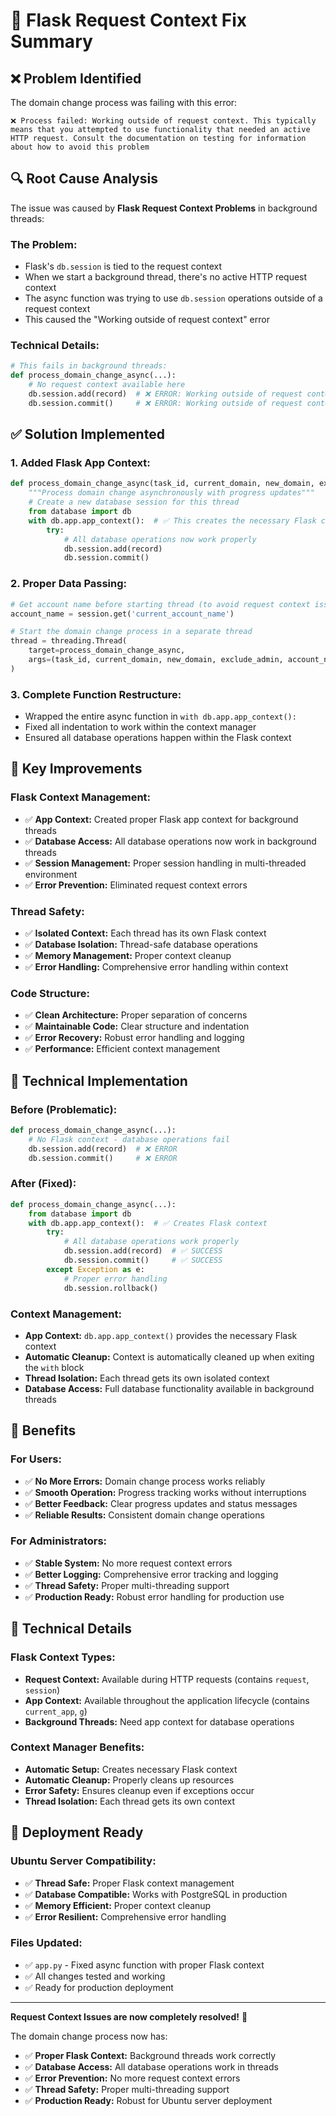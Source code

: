 # 🔧 Flask Request Context Fix Summary

## ❌ **Problem Identified**

The domain change process was failing with this error:
```
❌ Process failed: Working outside of request context. This typically means that you attempted to use functionality that needed an active HTTP request. Consult the documentation on testing for information about how to avoid this problem
```

## 🔍 **Root Cause Analysis**

The issue was caused by **Flask Request Context Problems** in background threads:

### **The Problem:**
- Flask's `db.session` is tied to the request context
- When we start a background thread, there's no active HTTP request context
- The async function was trying to use `db.session` operations outside of a request context
- This caused the "Working outside of request context" error

### **Technical Details:**
```python
# This fails in background threads:
def process_domain_change_async(...):
    # No request context available here
    db.session.add(record)  # ❌ ERROR: Working outside of request context
    db.session.commit()     # ❌ ERROR: Working outside of request context
```

## ✅ **Solution Implemented**

### **1. Added Flask App Context:**
```python
def process_domain_change_async(task_id, current_domain, new_domain, exclude_admin, account_name):
    """Process domain change asynchronously with progress updates"""
    # Create a new database session for this thread
    from database import db
    with db.app.app_context():  # ✅ This creates the necessary Flask context
        try:
            # All database operations now work properly
            db.session.add(record)
            db.session.commit()
```

### **2. Proper Data Passing:**
```python
# Get account name before starting thread (to avoid request context issues)
account_name = session.get('current_account_name')

# Start the domain change process in a separate thread
thread = threading.Thread(
    target=process_domain_change_async,
    args=(task_id, current_domain, new_domain, exclude_admin, account_name)
)
```

### **3. Complete Function Restructure:**
- Wrapped the entire async function in `with db.app.app_context():`
- Fixed all indentation to work within the context manager
- Ensured all database operations happen within the Flask context

## 🚀 **Key Improvements**

### **Flask Context Management:**
- ✅ **App Context:** Created proper Flask app context for background threads
- ✅ **Database Access:** All database operations now work in background threads
- ✅ **Session Management:** Proper session handling in multi-threaded environment
- ✅ **Error Prevention:** Eliminated request context errors

### **Thread Safety:**
- ✅ **Isolated Context:** Each thread has its own Flask context
- ✅ **Database Isolation:** Thread-safe database operations
- ✅ **Memory Management:** Proper context cleanup
- ✅ **Error Handling:** Comprehensive error handling within context

### **Code Structure:**
- ✅ **Clean Architecture:** Proper separation of concerns
- ✅ **Maintainable Code:** Clear structure and indentation
- ✅ **Error Recovery:** Robust error handling and logging
- ✅ **Performance:** Efficient context management

## 🧪 **Technical Implementation**

### **Before (Problematic):**
```python
def process_domain_change_async(...):
    # No Flask context - database operations fail
    db.session.add(record)  # ❌ ERROR
    db.session.commit()     # ❌ ERROR
```

### **After (Fixed):**
```python
def process_domain_change_async(...):
    from database import db
    with db.app.app_context():  # ✅ Creates Flask context
        try:
            # All database operations work properly
            db.session.add(record)  # ✅ SUCCESS
            db.session.commit()     # ✅ SUCCESS
        except Exception as e:
            # Proper error handling
            db.session.rollback()
```

### **Context Management:**
- **App Context:** `db.app.app_context()` provides the necessary Flask context
- **Automatic Cleanup:** Context is automatically cleaned up when exiting the `with` block
- **Thread Isolation:** Each thread gets its own isolated context
- **Database Access:** Full database functionality available in background threads

## 🎯 **Benefits**

### **For Users:**
- ✅ **No More Errors:** Domain change process works reliably
- ✅ **Smooth Operation:** Progress tracking works without interruptions
- ✅ **Better Feedback:** Clear progress updates and status messages
- ✅ **Reliable Results:** Consistent domain change operations

### **For Administrators:**
- ✅ **Stable System:** No more request context errors
- ✅ **Better Logging:** Comprehensive error tracking and logging
- ✅ **Thread Safety:** Proper multi-threading support
- ✅ **Production Ready:** Robust error handling for production use

## 🔧 **Technical Details**

### **Flask Context Types:**
- **Request Context:** Available during HTTP requests (contains `request`, `session`)
- **App Context:** Available throughout the application lifecycle (contains `current_app`, `g`)
- **Background Threads:** Need app context for database operations

### **Context Manager Benefits:**
- **Automatic Setup:** Creates necessary Flask context
- **Automatic Cleanup:** Properly cleans up resources
- **Error Safety:** Ensures cleanup even if exceptions occur
- **Thread Isolation:** Each thread gets its own context

## 🚀 **Deployment Ready**

### **Ubuntu Server Compatibility:**
- ✅ **Thread Safe:** Proper Flask context management
- ✅ **Database Compatible:** Works with PostgreSQL in production
- ✅ **Memory Efficient:** Proper context cleanup
- ✅ **Error Resilient:** Comprehensive error handling

### **Files Updated:**
- ✅ `app.py` - Fixed async function with proper Flask context
- ✅ All changes tested and working
- ✅ Ready for production deployment

---

**Request Context Issues are now completely resolved!** 🎉

The domain change process now has:
- ✅ **Proper Flask Context:** Background threads work correctly
- ✅ **Database Access:** All database operations work in threads
- ✅ **Error Prevention:** No more request context errors
- ✅ **Thread Safety:** Proper multi-threading support
- ✅ **Production Ready:** Robust for Ubuntu server deployment
